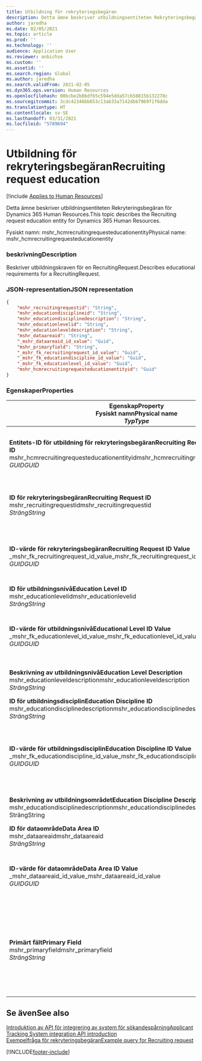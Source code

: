 ```yaml
---
title: Utbildning för rekryteringsbegäran
description: Detta ämne beskriver utbildningsentiteten Rekryteringsbegäran för Dynamics 365 Human Resources.
author: jaredha
ms.date: 02/05/2021
ms.topic: article
ms.prod: ''
ms.technology: ''
audience: Application User
ms.reviewer: anbichse
ms.custom: ''
ms.assetid: ''
ms.search.region: Global
ms.author: jaredha
ms.search.validFrom: 2021-02-05
ms.dyn365.ops.version: Human Resources
ms.openlocfilehash: 00bcbe2b86df65c594e5dda57cb58815b132278c
ms.sourcegitcommit: 3cdc42346bb653c13ab33a7142dbb7969f1f6dda
ms.translationtype: HT
ms.contentlocale: sv-SE
ms.lasthandoff: 03/31/2021
ms.locfileid: "5789694"
---
```

# <a name="recruiting-request-education"></a><span data-ttu-id="7c3a4-103">Utbildning för rekryteringsbegäran</span><span class="sxs-lookup"><span data-stu-id="7c3a4-103">Recruiting request education</span></span>

[!include [Applies to Human Resources](../includes/applies-to-hr.md)]

<span data-ttu-id="7c3a4-104">Detta ämne beskriver utbildningsentiteten Rekryteringsbegäran för Dynamics 365 Human Resources.</span><span class="sxs-lookup"><span data-stu-id="7c3a4-104">This topic describes the Recruiting request education entity for Dynamics 365 Human Resources.</span></span>

<span data-ttu-id="7c3a4-105">Fysiskt namn: mshr_hcmrecruitingrequesteducationentity</span><span class="sxs-lookup"><span data-stu-id="7c3a4-105">Physical name: mshr_hcmrecruitingrequesteducationentity</span></span>

### <a name="description"></a><span data-ttu-id="7c3a4-106">beskrivning</span><span class="sxs-lookup"><span data-stu-id="7c3a4-106">Description</span></span>

<span data-ttu-id="7c3a4-107">Beskriver utbildningskraven för en RecruitingRequest.</span><span class="sxs-lookup"><span data-stu-id="7c3a4-107">Describes educational requirements for a RecruitingRequest.</span></span>

### <a name="json-representation"></a><span data-ttu-id="7c3a4-108">JSON-representation</span><span class="sxs-lookup"><span data-stu-id="7c3a4-108">JSON representation</span></span>

```json
{
    "mshr_recruitingrequestid": "String",
    "mshr_educationdisciplineid": "String",
    "mshr_educationdisciplinedescription": "String",
    "mshr_educationlevelid": "String",
    "mshr_educationleveldescription": "String",
    "mshr_dataareaid": "String",
    "_mshr_dataareaid_id_value": "Guid",
    "mshr_primaryfield": "String",
    "_mshr_fk_recruitingrequest_id_value": "Guid",
    "_mshr_fk_educationdiscipline_id_value": "Guid",
    "_mshr_fk_educationlevel_id_value": "Guid",
    "mshr_hcmrecruitingrequesteducationentityid": "Guid"
}
```

### <a name="properties"></a><span data-ttu-id="7c3a4-109">Egenskaper</span><span class="sxs-lookup"><span data-stu-id="7c3a4-109">Properties</span></span>

| <span data-ttu-id="7c3a4-110">Egenskap</span><span class="sxs-lookup"><span data-stu-id="7c3a4-110">Property</span></span><br><span data-ttu-id="7c3a4-111">**Fysiskt namn**</span><span class="sxs-lookup"><span data-stu-id="7c3a4-111">**Physical name**</span></span><br><span data-ttu-id="7c3a4-112">**_Typ_**</span><span class="sxs-lookup"><span data-stu-id="7c3a4-112">**_Type_**</span></span> | <span data-ttu-id="7c3a4-113">Använd</span><span class="sxs-lookup"><span data-stu-id="7c3a4-113">Use</span></span> | <span data-ttu-id="7c3a4-114">beskrivning</span><span class="sxs-lookup"><span data-stu-id="7c3a4-114">Description</span></span> |
| --- | --- | --- |
| <span data-ttu-id="7c3a4-115">**Entitets-ID för utbildning för rekryteringsbegäran**</span><span class="sxs-lookup"><span data-stu-id="7c3a4-115">**Recruiting Request Education Entity ID**</span></span><br><span data-ttu-id="7c3a4-116">mshr_hcmrecruitingrequesteducationentityid</span><span class="sxs-lookup"><span data-stu-id="7c3a4-116">mshr_hcmrecruitingrequesteducationentityid</span></span><br><span data-ttu-id="7c3a4-117">*GUID*</span><span class="sxs-lookup"><span data-stu-id="7c3a4-117">*GUID*</span></span> | <span data-ttu-id="7c3a4-118">Skrivskydd</span><span class="sxs-lookup"><span data-stu-id="7c3a4-118">Read-only</span></span><br><span data-ttu-id="7c3a4-119">Obligatoriskt</span><span class="sxs-lookup"><span data-stu-id="7c3a4-119">Required</span></span> | <span data-ttu-id="7c3a4-120">Systemgenererad, unik identifierare för utbildningsposten för rekryteringsbegäran.</span><span class="sxs-lookup"><span data-stu-id="7c3a4-120">System-generated unique identifier for the Recruiting Request Education record.</span></span> |
| <span data-ttu-id="7c3a4-121">**ID för rekryteringsbegäran**</span><span class="sxs-lookup"><span data-stu-id="7c3a4-121">**Recruiting Request ID**</span></span><br><span data-ttu-id="7c3a4-122">mshr_recruitingrequestid</span><span class="sxs-lookup"><span data-stu-id="7c3a4-122">mshr_recruitingrequestid</span></span><br><span data-ttu-id="7c3a4-123">*Sträng*</span><span class="sxs-lookup"><span data-stu-id="7c3a4-123">*String*</span></span> | <span data-ttu-id="7c3a4-124">Skriv en gång</span><span class="sxs-lookup"><span data-stu-id="7c3a4-124">Write-once</span></span><br><span data-ttu-id="7c3a4-125">Obligatoriskt</span><span class="sxs-lookup"><span data-stu-id="7c3a4-125">Required</span></span> | <span data-ttu-id="7c3a4-126">Den användarläsbara unika identifieraren för relaterad rekryteringsbegäran.</span><span class="sxs-lookup"><span data-stu-id="7c3a4-126">The user-readable unique identifier of the related recruiting request.</span></span> |
| <span data-ttu-id="7c3a4-127">**ID-värde för rekryteringsbegäran**</span><span class="sxs-lookup"><span data-stu-id="7c3a4-127">**Recruiting Request ID Value**</span></span><br><span data-ttu-id="7c3a4-128">_mshr_fk_recruitingrequest_id_value</span><span class="sxs-lookup"><span data-stu-id="7c3a4-128">_mshr_fk_recruitingrequest_id_value</span></span><br><span data-ttu-id="7c3a4-129">*GUID*</span><span class="sxs-lookup"><span data-stu-id="7c3a4-129">*GUID*</span></span> | <span data-ttu-id="7c3a4-130">Skrivskydd</span><span class="sxs-lookup"><span data-stu-id="7c3a4-130">Read-only</span></span><br><span data-ttu-id="7c3a4-131">Obligatoriskt</span><span class="sxs-lookup"><span data-stu-id="7c3a4-131">Required</span></span><br><span data-ttu-id="7c3a4-132">Sekundärnyckel: mshr_hcmrecruitingrequestentityid för mshr_hcmrecruitingrequestentity</span><span class="sxs-lookup"><span data-stu-id="7c3a4-132">Foreign key: mshr_hcmrecruitingrequestentityid of mshr_hcmrecruitingrequestentity</span></span> | <span data-ttu-id="7c3a4-133">Systemgenererad, unik identifierare för relaterad rekryteringsbegäran.</span><span class="sxs-lookup"><span data-stu-id="7c3a4-133">System-generated unique identifier of the related recruiting request.</span></span> |
| <span data-ttu-id="7c3a4-134">**ID för utbildningsnivå**</span><span class="sxs-lookup"><span data-stu-id="7c3a4-134">**Education Level ID**</span></span><br><span data-ttu-id="7c3a4-135">mshr_educationlevelid</span><span class="sxs-lookup"><span data-stu-id="7c3a4-135">mshr_educationlevelid</span></span><br><span data-ttu-id="7c3a4-136">*Sträng*</span><span class="sxs-lookup"><span data-stu-id="7c3a4-136">*String*</span></span> | <span data-ttu-id="7c3a4-137">Skriv en gång</span><span class="sxs-lookup"><span data-stu-id="7c3a4-137">Write-once</span></span><br><span data-ttu-id="7c3a4-138">Obligatoriskt</span><span class="sxs-lookup"><span data-stu-id="7c3a4-138">Required</span></span> | <span data-ttu-id="7c3a4-139">Nivå för erforderlig utbildningsnivå.</span><span class="sxs-lookup"><span data-stu-id="7c3a4-139">The level of education required.</span></span> |
| <span data-ttu-id="7c3a4-140">**ID-värde för utbildningsnivå**</span><span class="sxs-lookup"><span data-stu-id="7c3a4-140">**Educational Level ID Value**</span></span><br><span data-ttu-id="7c3a4-141">_mshr_fk_educationlevel_id_value</span><span class="sxs-lookup"><span data-stu-id="7c3a4-141">_mshr_fk_educationlevel_id_value</span></span><br><span data-ttu-id="7c3a4-142">*GUID*</span><span class="sxs-lookup"><span data-stu-id="7c3a4-142">*GUID*</span></span> | <span data-ttu-id="7c3a4-143">Skrivskydd</span><span class="sxs-lookup"><span data-stu-id="7c3a4-143">Read-only</span></span><br><span data-ttu-id="7c3a4-144">Obligatoriskt</span><span class="sxs-lookup"><span data-stu-id="7c3a4-144">Required</span></span><br><span data-ttu-id="7c3a4-145">Sekundärnyckel: mshr_hcmratinglevelentityid tillhörande mshr_hcmratinglevelentity</span><span class="sxs-lookup"><span data-stu-id="7c3a4-145">Foreign key: mshr_hcmeducationlevelentityid of mshr_hcmeducationlevelentity</span></span> | <span data-ttu-id="7c3a4-146">Systemgenererad, unik identifierare för den utbildningsnivå som krävs.</span><span class="sxs-lookup"><span data-stu-id="7c3a4-146">System-generated unique identifier of the level of education required.</span></span> |
| <span data-ttu-id="7c3a4-147">**Beskrivning av utbildningsnivå**</span><span class="sxs-lookup"><span data-stu-id="7c3a4-147">**Education Level Description**</span></span><br><span data-ttu-id="7c3a4-148">mshr_educationleveldescription</span><span class="sxs-lookup"><span data-stu-id="7c3a4-148">mshr_educationleveldescription</span></span><br><span data-ttu-id="7c3a4-149">*Sträng*</span><span class="sxs-lookup"><span data-stu-id="7c3a4-149">*String*</span></span> | <span data-ttu-id="7c3a4-150">Skrivskydd</span><span class="sxs-lookup"><span data-stu-id="7c3a4-150">Read-only</span></span><br><span data-ttu-id="7c3a4-151">Obligatoriskt</span><span class="sxs-lookup"><span data-stu-id="7c3a4-151">Required</span></span> | <span data-ttu-id="7c3a4-152">Beskrivning av den nivå som krävs för färdigheten.</span><span class="sxs-lookup"><span data-stu-id="7c3a4-152">The description of the level required for the skill.</span></span> |
| <span data-ttu-id="7c3a4-153">**ID för utbildningsdisciplin**</span><span class="sxs-lookup"><span data-stu-id="7c3a4-153">**Education Discipline ID**</span></span><br><span data-ttu-id="7c3a4-154">mshr_educationdisciplinedescription</span><span class="sxs-lookup"><span data-stu-id="7c3a4-154">mshr_educationdisciplinedescription</span></span><br><span data-ttu-id="7c3a4-155">*Sträng*</span><span class="sxs-lookup"><span data-stu-id="7c3a4-155">*String*</span></span> | <span data-ttu-id="7c3a4-156">Skriv en gång</span><span class="sxs-lookup"><span data-stu-id="7c3a4-156">Write-once</span></span><br><span data-ttu-id="7c3a4-157">Obligatoriskt</span><span class="sxs-lookup"><span data-stu-id="7c3a4-157">Required</span></span> | <span data-ttu-id="7c3a4-158">Utbildningsområdet.</span><span class="sxs-lookup"><span data-stu-id="7c3a4-158">The area of educational discipline.</span></span> |
| <span data-ttu-id="7c3a4-159">**ID-värde för utbildningsdisciplin**</span><span class="sxs-lookup"><span data-stu-id="7c3a4-159">**Education Discipline ID Value**</span></span><br><span data-ttu-id="7c3a4-160">_mshr_fk_educationdiscipline_id_value</span><span class="sxs-lookup"><span data-stu-id="7c3a4-160">_mshr_fk_educationdiscipline_id_value</span></span><br><span data-ttu-id="7c3a4-161">*GUID*</span><span class="sxs-lookup"><span data-stu-id="7c3a4-161">*GUID*</span></span> | <span data-ttu-id="7c3a4-162">Skrivskydd</span><span class="sxs-lookup"><span data-stu-id="7c3a4-162">Read-only</span></span><br><span data-ttu-id="7c3a4-163">Obligatoriskt</span><span class="sxs-lookup"><span data-stu-id="7c3a4-163">Required</span></span><br><span data-ttu-id="7c3a4-164">Sekundärnyckel: mshr_hcmeducationdegreeentityid tillhörande mshr_hcmeducationdegreeentity</span><span class="sxs-lookup"><span data-stu-id="7c3a4-164">Foreign key: mshr_hcmeducationdisciplineentityid of mshr_hcmeducationdisciplineentity</span></span> | <span data-ttu-id="7c3a4-165">Systemgenererad, unik identifierare för utbildningsområdet.</span><span class="sxs-lookup"><span data-stu-id="7c3a4-165">System-generated unique identifier of the area of educational discipline.</span></span> |
| <span data-ttu-id="7c3a4-166">**Beskrivning av utbildningsområdet**</span><span class="sxs-lookup"><span data-stu-id="7c3a4-166">**Education Discipline Description**</span></span><br><span data-ttu-id="7c3a4-167">mshr_educationdisciplinedescription</span><span class="sxs-lookup"><span data-stu-id="7c3a4-167">mshr_educationdisciplinedescription</span></span><br><span data-ttu-id="7c3a4-168">Sträng</span><span class="sxs-lookup"><span data-stu-id="7c3a4-168">String</span></span> | <span data-ttu-id="7c3a4-169">Skrivskydd</span><span class="sxs-lookup"><span data-stu-id="7c3a4-169">Read-only</span></span><br><span data-ttu-id="7c3a4-170">Obligatoriskt</span><span class="sxs-lookup"><span data-stu-id="7c3a4-170">Required</span></span> | <span data-ttu-id="7c3a4-171">Beskrivning av utbildningsområdet.</span><span class="sxs-lookup"><span data-stu-id="7c3a4-171">The description of the area of educational discipline.</span></span> |
| <span data-ttu-id="7c3a4-172">**ID för dataområde**</span><span class="sxs-lookup"><span data-stu-id="7c3a4-172">**Data Area ID**</span></span><br><span data-ttu-id="7c3a4-173">mshr_dataareaid</span><span class="sxs-lookup"><span data-stu-id="7c3a4-173">mshr_dataareaid</span></span><br><span data-ttu-id="7c3a4-174">*Sträng*</span><span class="sxs-lookup"><span data-stu-id="7c3a4-174">*String*</span></span> | <span data-ttu-id="7c3a4-175">Skrivskydd</span><span class="sxs-lookup"><span data-stu-id="7c3a4-175">Read/write</span></span><br><span data-ttu-id="7c3a4-176">Valfritt</span><span class="sxs-lookup"><span data-stu-id="7c3a4-176">Optional</span></span> | <span data-ttu-id="7c3a4-177">Anger den juridiska personen (företaget).</span><span class="sxs-lookup"><span data-stu-id="7c3a4-177">Specifies the legal entity (company).</span></span>|
| <span data-ttu-id="7c3a4-178">**ID-värde för dataområde**</span><span class="sxs-lookup"><span data-stu-id="7c3a4-178">**Data Area ID Value**</span></span><br><span data-ttu-id="7c3a4-179">_mshr_dataareaid_id_value</span><span class="sxs-lookup"><span data-stu-id="7c3a4-179">_mshr_dataareaid_id_value</span></span><br><span data-ttu-id="7c3a4-180">*GUID*</span><span class="sxs-lookup"><span data-stu-id="7c3a4-180">*GUID*</span></span> | <span data-ttu-id="7c3a4-181">Skrivskydd</span><span class="sxs-lookup"><span data-stu-id="7c3a4-181">Read-only</span></span><br><span data-ttu-id="7c3a4-182">Valfritt</span><span class="sxs-lookup"><span data-stu-id="7c3a4-182">Optional</span></span><br><span data-ttu-id="7c3a4-183">Sekundärnyckel: entiteten cdm_companyid cdm_company</span><span class="sxs-lookup"><span data-stu-id="7c3a4-183">Foreign key: cdm_companyid of cdm_company entity</span></span> | <span data-ttu-id="7c3a4-184">Systemgenererat GUID-värde som identifierar den juridiska personen (företaget).</span><span class="sxs-lookup"><span data-stu-id="7c3a4-184">System-generated GUID value identifying the legal entity (company).</span></span> |
| <span data-ttu-id="7c3a4-185">**Primärt fält**</span><span class="sxs-lookup"><span data-stu-id="7c3a4-185">**Primary Field**</span></span><br><span data-ttu-id="7c3a4-186">mshr_primaryfield</span><span class="sxs-lookup"><span data-stu-id="7c3a4-186">mshr_primaryfield</span></span><br><span data-ttu-id="7c3a4-187">*Sträng*</span><span class="sxs-lookup"><span data-stu-id="7c3a4-187">*String*</span></span> | <span data-ttu-id="7c3a4-188">Skrivskydd</span><span class="sxs-lookup"><span data-stu-id="7c3a4-188">Read-only</span></span><br><span data-ttu-id="7c3a4-189">Obligatoriskt</span><span class="sxs-lookup"><span data-stu-id="7c3a4-189">Required</span></span> | <span data-ttu-id="7c3a4-190">Sammanslagning av värdet för rekryteringsbegäran, ID för utbildningsnivå samt ID för utbildningsområde är en annan metod för att identifiera posten unikt.</span><span class="sxs-lookup"><span data-stu-id="7c3a4-190">Concatenation of Recruiting Request value, Education Level ID, and Education Discipline ID as another method to uniquely identify the record.</span></span> |

## <a name="see-also"></a><span data-ttu-id="7c3a4-191">Se även</span><span class="sxs-lookup"><span data-stu-id="7c3a4-191">See also</span></span>

[<span data-ttu-id="7c3a4-192">Introduktion av API för integrering av system för sökandespårning</span><span class="sxs-lookup"><span data-stu-id="7c3a4-192">Applicant Tracking System integration API introduction</span></span>](hr-admin-integration-ats-api-introduction.md)<br>
[<span data-ttu-id="7c3a4-193">Exempelfråga för rekryteringsbegäran</span><span class="sxs-lookup"><span data-stu-id="7c3a4-193">Example query for Recruiting request</span></span>](hr-admin-integration-ats-api-recruiting-request-example-query.md)



[!INCLUDE[footer-include](../includes/footer-banner.md)]